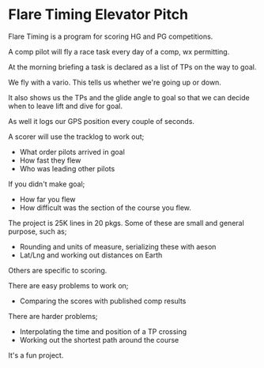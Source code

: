 # Flare Timing Elevator Pitch

Flare Timing is a program for scoring HG and PG competitions.

A comp pilot will fly a race task every day of a comp, wx permitting.

At the morning briefing a task is declared as a list of TPs on the way to goal.

We fly with a vario. This tells us whether we're going up or down.

It also shows us the TPs and the glide angle to goal so that we can decide 
when to leave lift and dive for goal.

As well it logs our GPS position every couple of seconds.

A scorer will use the tracklog to work out;
* What order pilots arrived in goal
* How fast they flew
* Who was leading other pilots

If you didn't make goal;
* How far you flew
* How difficult was the section of the course you flew.

The project is 25K lines in 20 pkgs.
Some of these are small and general purpose, such as;
* Rounding and units of measure, serializing these with aeson
* Lat/Lng and working out distances on Earth

Others are specific to scoring.

There are easy problems to work on;
* Comparing the scores with published comp results

There are harder problems;
* Interpolating the time and position of a TP crossing
* Working out the shortest path around the course

It's a fun project.
